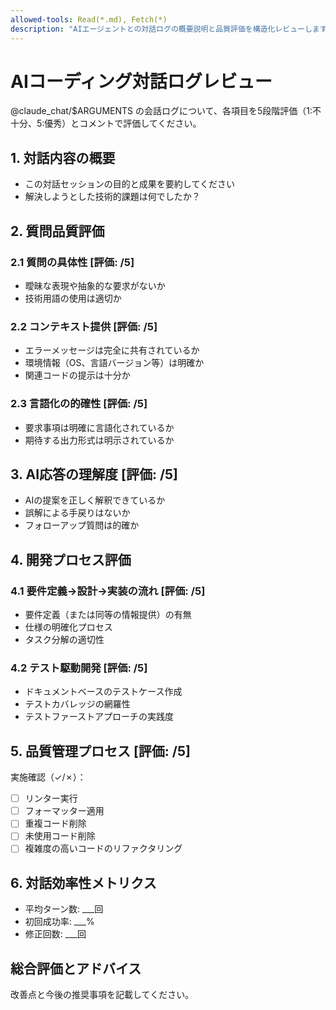 ```yaml
---
allowed-tools: Read(*.md), Fetch(*)
description: "AIエージェントとの対話ログの概要説明と品質評価を構造化レビューします"
---
```


# AIコーディング対話ログレビュー

@claude_chat/$ARGUMENTS の会話ログについて、各項目を5段階評価（1:不十分、5:優秀）とコメントで評価してください。

## 1. 対話内容の概要
- この対話セッションの目的と成果を要約してください
- 解決しようとした技術的課題は何でしたか？

## 2. 質問品質評価
### 2.1 質問の具体性 [評価: /5]
- 曖昧な表現や抽象的な要求がないか
- 技術用語の使用は適切か

### 2.2 コンテキスト提供 [評価: /5]
- エラーメッセージは完全に共有されているか
- 環境情報（OS、言語バージョン等）は明確か
- 関連コードの提示は十分か

### 2.3 言語化の的確性 [評価: /5]
- 要求事項は明確に言語化されているか
- 期待する出力形式は明示されているか

## 3. AI応答の理解度 [評価: /5]
- AIの提案を正しく解釈できているか
- 誤解による手戻りはないか
- フォローアップ質問は的確か

## 4. 開発プロセス評価
### 4.1 要件定義→設計→実装の流れ [評価: /5]
- 要件定義（または同等の情報提供）の有無
- 仕様の明確化プロセス
- タスク分解の適切性

### 4.2 テスト駆動開発 [評価: /5]
- ドキュメントベースのテストケース作成
- テストカバレッジの網羅性
- テストファーストアプローチの実践度

## 5. 品質管理プロセス [評価: /5]
実施確認（✓/✗）：
- [ ] リンター実行
- [ ] フォーマッター適用
- [ ] 重複コード削除
- [ ] 未使用コード削除
- [ ] 複雑度の高いコードのリファクタリング

## 6. 対話効率性メトリクス
- 平均ターン数: ___回
- 初回成功率: ___%
- 修正回数: ___回

## 総合評価とアドバイス
改善点と今後の推奨事項を記載してください。